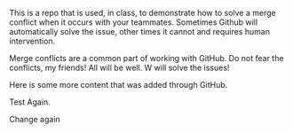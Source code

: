 This is a repo that is used, in class, to demonstrate how to solve a merge conflict when it occurs with your teammates. Sometimes Github will automatically solve the issue, other times it cannot and requires human intervention.

Merge conflicts are a common part of working with GitHub. Do not fear the conflicts, my friends! All will be well. W will solve the issues!

Here is some more content that was added through GitHub.

Test Again.

Change again